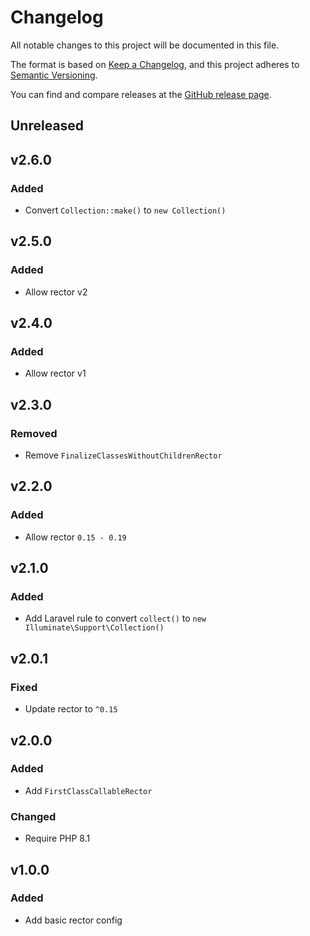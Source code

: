 # Changelog

All notable changes to this project will be documented in this file.

The format is based on [Keep a Changelog](https://keepachangelog.com/en/1.0.0),
and this project adheres to [Semantic Versioning](https://semver.org/spec/v2.0.0.html).

You can find and compare releases at the [GitHub release page](https://github.com/mll-lab/rector-config/releases).

## Unreleased

## v2.6.0

### Added

- Convert `Collection::make()` to `new Collection()`

## v2.5.0

### Added

- Allow rector v2

## v2.4.0

### Added

- Allow rector v1

## v2.3.0

### Removed

- Remove `FinalizeClassesWithoutChildrenRector`

## v2.2.0

### Added

- Allow rector `0.15 - 0.19`

## v2.1.0

### Added

- Add Laravel rule to convert `collect()` to `new Illuminate\Support\Collection()`

## v2.0.1

### Fixed

- Update rector to `^0.15`

## v2.0.0

### Added

- Add `FirstClassCallableRector`

### Changed

- Require PHP 8.1

## v1.0.0

### Added

- Add basic rector config
